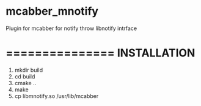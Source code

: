 mcabber_mnotify
===============

Plugin for mcabber for notify throw libnotify intrface

===============
INSTALLATION
===============

1. mkdir build
2. cd build
3. cmake ..
4. make
5. cp libmnotify.so /usr/lib/mcabber
